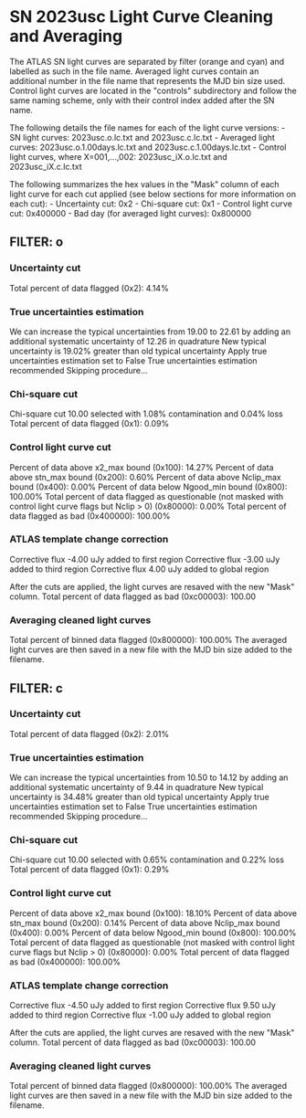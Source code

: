 # SN 2023usc Light Curve Cleaning and Averaging

The ATLAS SN light curves are separated by filter (orange and cyan) and labelled as such in the file name. Averaged light curves contain an additional number in the file name that represents the MJD bin size used. Control light curves are located in the "controls" subdirectory and follow the same naming scheme, only with their control index added after the SN name.

The following details the file names for each of the light curve versions:
	- SN light curves: 2023usc.o.lc.txt and 2023usc.c.lc.txt
	- Averaged light curves: 2023usc.o.1.00days.lc.txt and 2023usc.c.1.00days.lc.txt
	- Control light curves, where X=001,...,002: 2023usc_iX.o.lc.txt and 2023usc_iX.c.lc.txt

The following summarizes the hex values in the "Mask" column of each light curve for each cut applied (see below sections for more information on each cut): 
	- Uncertainty cut: 0x2
	- Chi-square cut: 0x1
	- Control light curve cut: 0x400000
	- Bad day (for averaged light curves): 0x800000

## FILTER: o

### Uncertainty cut
Total percent of data flagged (0x2): 4.14%

### True uncertainties estimation
We can increase the typical uncertainties from 19.00 to 22.61 by adding an additional systematic uncertainty of 12.26 in quadrature
New typical uncertainty is 19.02% greater than old typical uncertainty
Apply true uncertainties estimation set to False
True uncertainties estimation recommended
Skipping procedure...

### Chi-square cut
Chi-square cut 10.00 selected with 1.08% contamination and 0.04% loss
Total percent of data flagged (0x1): 0.09%

### Control light curve cut
Percent of data above x2_max bound (0x100): 14.27%
Percent of data above stn_max bound (0x200): 0.60%
Percent of data above Nclip_max bound (0x400): 0.00%
Percent of data below Ngood_min bound (0x800): 100.00%
Total percent of data flagged as questionable (not masked with control light curve flags but Nclip > 0) (0x80000): 0.00%
Total percent of data flagged as bad (0x400000): 100.00%

### ATLAS template change correction
Corrective flux -4.00 uJy added to first region
Corrective flux -3.00 uJy added to third region
Corrective flux 4.00 uJy added to global region

After the cuts are applied, the light curves are resaved with the new "Mask" column.
Total percent of data flagged as bad (0xc00003): 100.00

### Averaging cleaned light curves
Total percent of binned data flagged (0x800000): 100.00%
The averaged light curves are then saved in a new file with the MJD bin size added to the filename.

## FILTER: c

### Uncertainty cut
Total percent of data flagged (0x2): 2.01%

### True uncertainties estimation
We can increase the typical uncertainties from 10.50 to 14.12 by adding an additional systematic uncertainty of 9.44 in quadrature
New typical uncertainty is 34.48% greater than old typical uncertainty
Apply true uncertainties estimation set to False
True uncertainties estimation recommended
Skipping procedure...

### Chi-square cut
Chi-square cut 10.00 selected with 0.65% contamination and 0.22% loss
Total percent of data flagged (0x1): 0.29%

### Control light curve cut
Percent of data above x2_max bound (0x100): 18.10%
Percent of data above stn_max bound (0x200): 0.14%
Percent of data above Nclip_max bound (0x400): 0.00%
Percent of data below Ngood_min bound (0x800): 100.00%
Total percent of data flagged as questionable (not masked with control light curve flags but Nclip > 0) (0x80000): 0.00%
Total percent of data flagged as bad (0x400000): 100.00%

### ATLAS template change correction
Corrective flux -4.50 uJy added to first region
Corrective flux 9.50 uJy added to third region
Corrective flux -1.00 uJy added to global region

After the cuts are applied, the light curves are resaved with the new "Mask" column.
Total percent of data flagged as bad (0xc00003): 100.00

### Averaging cleaned light curves
Total percent of binned data flagged (0x800000): 100.00%
The averaged light curves are then saved in a new file with the MJD bin size added to the filename.